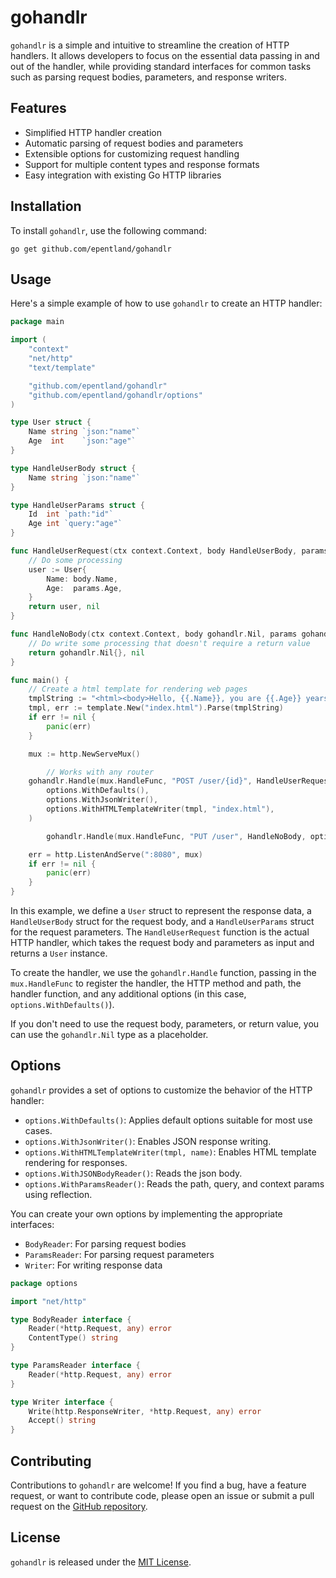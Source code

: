 # gohandlr

`gohandlr` is a simple and intuitive to streamline the creation of HTTP handlers. It allows developers to focus on the essential data passing in and out of the handler, while providing standard interfaces for common tasks such as parsing request bodies, parameters, and response writers.

## Features

- Simplified HTTP handler creation
- Automatic parsing of request bodies and parameters
- Extensible options for customizing request handling
- Support for multiple content types and response formats
- Easy integration with existing Go HTTP libraries

## Installation

To install `gohandlr`, use the following command:

```shell
go get github.com/epentland/gohandlr
```

## Usage

Here's a simple example of how to use `gohandlr` to create an HTTP handler:

```go
package main

import (
	"context"
	"net/http"
	"text/template"

	"github.com/epentland/gohandlr"
	"github.com/epentland/gohandlr/options"
)

type User struct {
	Name string `json:"name"`
	Age  int    `json:"age"`
}

type HandleUserBody struct {
	Name string `json:"name"`
}

type HandleUserParams struct {
	Id  int `path:"id"`
	Age int `query:"age"`
}

func HandleUserRequest(ctx context.Context, body HandleUserBody, params HandleUserParams) (User, error) {
	// Do some processing
	user := User{
		Name: body.Name,
		Age:  params.Age,
	}
	return user, nil
}

func HandleNoBody(ctx context.Context, body gohandlr.Nil, params gohandlr.Nil) (gohandlr.Nil, error) {
	// Do write some processing that doesn't require a return value
	return gohandlr.Nil{}, nil
}

func main() {
	// Create a html template for rendering web pages
	tmplString := "<html><body>Hello, {{.Name}}, you are {{.Age}} years old!</body></html>"
	tmpl, err := template.New("index.html").Parse(tmplString)
	if err != nil {
		panic(err)
	}

	mux := http.NewServeMux()

    	// Works with any router
	gohandlr.Handle(mux.HandleFunc, "POST /user/{id}", HandleUserRequest,
		options.WithDefaults(),
		options.WithJsonWriter(),
		options.WithHTMLTemplateWriter(tmpl, "index.html"),
	)

    	gohandlr.Handle(mux.HandleFunc, "PUT /user", HandleNoBody, options.WithDefaults())

	err = http.ListenAndServe(":8080", mux)
	if err != nil {
		panic(err)
	}
}
```

In this example, we define a `User` struct to represent the response data, a `HandleUserBody` struct for the request body, and a `HandleUserParams` struct for the request parameters. The `HandleUserRequest` function is the actual HTTP handler, which takes the request body and parameters as input and returns a `User` instance.

To create the handler, we use the `gohandlr.Handle` function, passing in the `mux.HandleFunc` to register the handler, the HTTP method and path, the handler function, and any additional options (in this case, `options.WithDefaults()`).

If you don't need to use the request body, parameters, or return value, you can use the `gohandlr.Nil` type as a placeholder.

## Options

`gohandlr` provides a set of options to customize the behavior of the HTTP handler:

- `options.WithDefaults()`: Applies default options suitable for most use cases.
- `options.WithJsonWriter()`: Enables JSON response writing.
- `options.WithHTMLTemplateWriter(tmpl, name)`: Enables HTML template rendering for responses.
- `options.WithJSONBodyReader()`: Reads the json body.
- `options.WithParamsReader()`: Reads the path, query, and context params using reflection.

You can create your own options by implementing the appropriate interfaces:

- `BodyReader`: For parsing request bodies
- `ParamsReader`: For parsing request parameters
- `Writer`: For writing response data

```go
package options

import "net/http"

type BodyReader interface {
	Reader(*http.Request, any) error
	ContentType() string
}

type ParamsReader interface {
	Reader(*http.Request, any) error
}

type Writer interface {
	Write(http.ResponseWriter, *http.Request, any) error
	Accept() string
}
```

## Contributing

Contributions to `gohandlr` are welcome! If you find a bug, have a feature request, or want to contribute code, please open an issue or submit a pull request on the [GitHub repository](https://github.com/epentland/gohandlr).

## License

`gohandlr` is released under the [MIT License](https://opensource.org/licenses/MIT).
